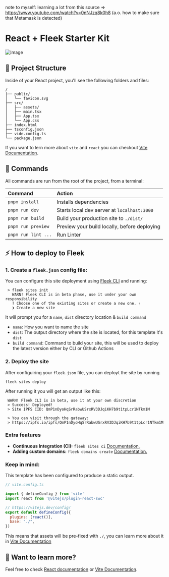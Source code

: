 note to myself: learning a lot from this source => https://www.youtube.com/watch?v=0nNJzq8k0h8 (a.o. how to make sure that Metamask is detected)

# React + Fleek Starter Kit

![image](https://github.com/fleekxyz/react-template/assets/55561695/0e7bfe91-ffe3-4dd5-852c-c551344163b4)

## 🚀 Project Structure

Inside of your React project, you'll see the following folders and files:

```
/
├── public/
│   └── favicon.svg
├── src/
│   ├── assets/
│   ├── main.tsx
│   ├── App.tsx
│   └── App.css
├── index.html
├── tsconfig.json
├── vide.config.ts
└── package.json
```

If you want to lern more about `vite` and `react` you can checkout [Vite Documentation](https://vitejs.dev/).

## 🧞 Commands

All commands are run from the root of the project, from a terminal:

| Command                | Action                                           |
| :--------------------- | :----------------------------------------------- |
| `pnpm install`          | Installs dependencies                            |
| `pnpm run dev`          | Starts local dev server at `localhost:3000`      |
| `pnpm run build`        | Build your production site to `./dist/`          |
| `pnpm run preview`      | Preview your build locally, before deploying     |
| `pnpm run lint ...`    | Run Linter |

## ⚡ How to deploy to Fleek

### 1. Create a `fleek.json` config file:
You can configure this site deployment using [Fleek CLI]() and running:
```
 > fleek sites init
   WARN! Fleek CLI is in beta phase, use it under your own responsibility
   ? Choose one of the existing sites or create a new one. › 
   ❯ Create a new site
```
It will prompt you for a `name`, `dist` directory location & `build command`
- `name`: How you want to name the site
- `dist`: The output directory where the site is located, for this template it's `dist`
- `build command`: Command to build your site, this will be used to deploy the latest version either by CLI or Github Actions

### 2. Deploy the site
After configuiring your `fleek.json` file, you can deployt the site by running

```
fleek sites deploy
```
After running it you will get an output like this:
```
 WARN! Fleek CLI is in beta, use it at your own discretion
 > Success! Deployed!
 > Site IPFS CID: QmP1nDyoHqSrRabwUSrxRV3DJqiKH7b9t1tpLcr1NTkm1M

 > You can visit through the gateway:
 > https://ipfs.io/ipfs/QmP1nDyoHqSrRabwUSrxRV3DJqiKH7b9t1tpLcr1NTkm1M
 ```

### Extra features
- **Continuous Integration (CI):** `fleek sites ci` [Documentation.](https://docs.fleek.xyz/services/sites/#continuous-integration-ci)
- **Adding custom domains:** `fleek domains create` [Documentation.](https://docs.fleek.xyz/services/domains/)


### Keep in mind:

This template has been configured to produce a static output.

```js
// vite.config.ts

import { defineConfig } from 'vite'
import react from '@vitejs/plugin-react-swc'

// https://vitejs.dev/config/
export default defineConfig({
  plugins: [react()],
  base: "./",
})
```

This means that assets will be pre-fixed with `./`, you can learn more about it in [Vite Documentation](https://vitejs.dev/config/shared-options.html#base)


## 👀 Want to learn more?

Feel free to check [React documentation](https://react.dev/) or [Vite Documentation](https://vitejs.dev/guide/).


